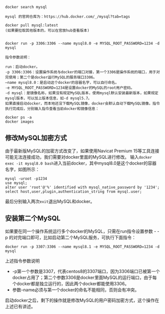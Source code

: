 ```
docker search mysql

mysql 的官网仓库为：https://hub.docker.com/_/mysql?tab=tags

docker pull mysql:latest
(如果要拉取其他版本的，可以在官放hub查看版本)


docker run -p 3306:3306 --name mysql8.0 -e MYSQL_ROOT_PASSWORD=1234 -d mysql

指令参数说明：

run：启动docker。
-p 3306:3306：设置操作系统与docker的端口对接，第一个3306是操作系统的端口，用于对完使用；第二个是docker运行MySQL的服务端口3306。
–name mysql8.0：是启动这个docker的容器名字，可以自行命名。
-e MYSQL_ROOT_PASSWORD=1234是设置docker的MySQL的root用户密码。
-d mysql：是镜像名称，如果没有规定MySQL版本，使用mysql默认安装最新版本，如果规定mysql版本，可以加上版本信息，如-d mysql5.7。
如果直接启动docker，而本地还没下载MySQL镜像，docker会默认自动下载MySQL镜像。指令执行完成后，分别输入指令查看当前docker和镜像信息：

docker ps -a
docker images
```

## 修改MySQL加密方式

由于最新版MySQL的加密方式改变了，如果使用Navicat Premium 15等工具连接可能无法连接成功，我们需要对docker里面的MySQL进行修改。
输入`docker exec -it mysql8.0 bash`进入当前docker，其中mysql8.0是这个docker的容器名字，如图所示：

```
mysql -uroot -p1234
use mysql;
alter user 'root'@'%' identified with mysql_native_password by '1234';
select host,user,plugin,authentication_string from mysql.user;
```

最后分别输入两次`exit`退出MySQL和docker。

## 安装第二个MySQL

如果要在同一个操作系统运行多个docker的MySQL，只需在run指令设置参数 - -p 的对完端口即可，比如启动第二个MySQL服务，可执行下面指令：

```
docker run -p 3307:3306 --name mysql8.1 -e MYSQL_ROOT_PASSWORD=1234 -d mysql
```

上述指令参数说明

- -p第一个参数是3307，代表centos8的3307端口，因为3306端口已被第一个docker占用了；第二个参数3306是docker里面MySQL的运行端口，由于每个docker都是独立运行的，因此两个docker都能使用3306。
- 参数–name必须与第一个docker的命名不能相同，否则会有冲突。

启动docker之后，剩下的操作就是修改MySQL的用户密码加密方式，这个操作在上述已有讲述。